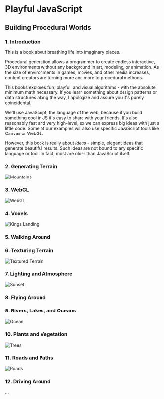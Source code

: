 # Playful JavaScript
## Building Procedural Worlds

### 1. Introduction

This is a book about breathing life into imaginary places.

Procedural generation allows a programmer to create endless interactive, 3D environments
without any background in art, modeling, or animation.
As the size of environments in games, movies, and other media increases,
content creators are turning more and more to procedural methods. 

This books explores fun, playful, and visual algorithms - with the absolute minimum math necessary.
If you learn something about design patterns or data structures along the way,
I apologize and assure you it's purely coincidental.

We'll use JavaScript, the language of the web, because if you build something cool in JS it's easy to share with your friends.
It's also reasonably fast and very high-level, so we can express big ideas with just a little code.
Some of our examples will also use specific JavaScript tools like Canvas or WebGL.

However, this book is really about *ideas* -
simple, elegant ideas that generate beautiful results.
Such ideas are not bound to any specific language or tool.
In fact, most are older than JavaScript itself.

### 2. Generating Terrain

![Mountains](http://www.decarpentier.nl/wp-content/uploads/scape_ridge_mountains.jpg)

### 3. WebGL

![WebGL](http://www.awwwards.com/awards/images/2012/05/webgl_demos_examples_23.jpg)

### 4. Voxels

![Kings Landing](http://www.vgu.tv/wp-content/uploads/2013/01/kingland.jpg)

### 5. Walking Around

### 6. Texturing Terrain

![Textured Terrain](http://2.bp.blogspot.com/-syVpnUnuLuM/UvPTkADr-RI/AAAAAAAACpI/mBCb5mS1jTI/s1600/k.png)

### 7. Lighting and Atmosphere

![Sunset](http://fc09.deviantart.net/fs4/i/2004/243/a/8/Paradise_Lost____Terragen.jpg)

### 8. Flying Around

### 9. Rivers, Lakes, and Oceans

![Ocean](http://unigine.com/articles/130605-procedural-content-generation/full/32_oilrush_ocean_bottom1.jpg)

### 10. Plants and Vegetation

![Trees](http://i.stack.imgur.com/hnV97.jpg)

### 11. Roads and Paths

![Roads](http://i1.ytimg.com/vi/4dIiXpCwnHs/maxresdefault.jpg)

### 12. Driving Around

...
